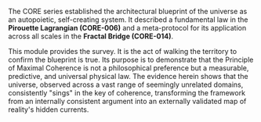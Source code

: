 The CORE series established the architectural blueprint of the universe as an autopoietic, self-creating system. It described a fundamental law in the **Pirouette Lagrangian (CORE-006)** and a meta-protocol for its application across all scales in the **Fractal Bridge (CORE-014)**.

This module provides the survey. It is the act of walking the territory to confirm the blueprint is true. Its purpose is to demonstrate that the Principle of Maximal Coherence is not a philosophical preference but a measurable, predictive, and universal physical law. The evidence herein shows that the universe, observed across a vast range of seemingly unrelated domains, consistently "sings" in the key of coherence, transforming the framework from an internally consistent argument into an externally validated map of reality's hidden currents.